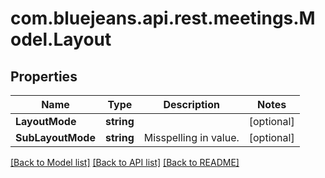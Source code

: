 # com.bluejeans.api.rest.meetings.Model.Layout
## Properties

Name | Type | Description | Notes
------------ | ------------- | ------------- | -------------
**LayoutMode** | **string** |  | [optional] 
**SubLayoutMode** | **string** | Misspelling in value. | [optional] 

[[Back to Model list]](../README.md#documentation-for-models) [[Back to API list]](../README.md#documentation-for-api-endpoints) [[Back to README]](../README.md)

